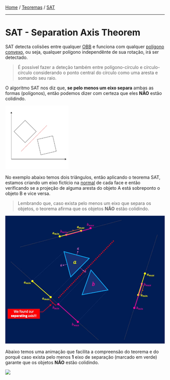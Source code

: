 [Home](../../../README.md#home) / [Teoremas](../../../README.md#theorems) / [SAT](./README.md#sat)

___

<h1 id="sat">SAT - Separation Axis Theorem</h1>

SAT detecta colisões entre qualquer [OBB](../../../doc/OBB.md#obb) e funciona com qualquer [polígono](../../../doc/polygon.md#polygon) [convexo](../../../doc/polygon.md#convex__not-convex), ou seja, qualquer polígono independênte de sua rotação, irá ser detectado.

> É possível fazer a deteção também entre polígono-círculo e círculo-círculo considerando o ponto central do círculo como uma aresta e somando seu raio.

O algoritmo SAT nos diz que, **se pelo menos um eixo separa** ambas as formas (polígonos), então podemos dizer com certeza que eles **NÃO** estão colidindo.

<img src="SAT-definition.png" width="200" />

No exemplo abaixo temos dois triângulos, então aplicando o teorema SAT, estamos criando um eixo fictício na [normal](../../../doc/normal.md#normal) de cada face e então verificando se a projeção de alguma aresta do objeto A está sobreponto o objeto B e vice versa.

> Lembrando que, caso exista pelo menos um eixo que separa os objetos, o teorema afirma que os objetos **NÃO** estão colidindo.

<img src="SAT-example.png" width="800" />

<br />

Abaixo temos uma animação que facilita a compreensão do teorema e do porquê caso exista pelo menos **1** eixo de separação (marcado em verde) garante que os objetos **NÃO** estão colidindo.

<img src="SAT-simulation.gif" width="800" />

